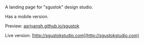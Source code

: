 A landing page for "sgustok" design studio.

Has a mobile version.

Preview: [asriyansh.github.io/sgustok](http://asriyansh.github.io/sgustok)

Live version: [http://sgustokstudio.com](http://sgustokstudio.com)
